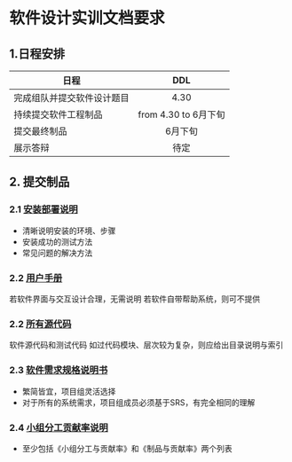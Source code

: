 # 软件设计实训文档要求

## 1.日程安排

|日程|DDL|
|---|:---:|
|完成组队并提交软件设计题目|4.30|
|持续提交软件工程制品|from 4.30 to 6月下旬|
|提交最终制品|6月下旬|
|展示答辩|待定|

## 2. 提交制品

### 2.1 [安装部署说明](./installation-deployment-instructions.md)

- 清晰说明安装的环境、步骤
- 安装成功的测试方法
- 常见问题的解决方法

### 2.2 [用户手册](./user-manual.md) 

若软件界面与交互设计合理，无需说明
若软件自带帮助系统，则可不提供

### 2.2 [所有源代码](https://github.com/Sushiscript/sushiscript) 

软件源代码和测试代码
如过代码模块、层次较为复杂，则应给出目录说明与索引

### 2.3 [软件需求规格说明书](./software-requirement-specification.md)

- 繁简皆宜，项目组灵活选择   
- 对于所有的系统需求，项目组成员必须基于SRS，有完全相同的理解

### 2.4 [小组分工贡献率说明](./work-split.md)

- 至少包括《小组分工与贡献率》和《制品与贡献率》两个列表
